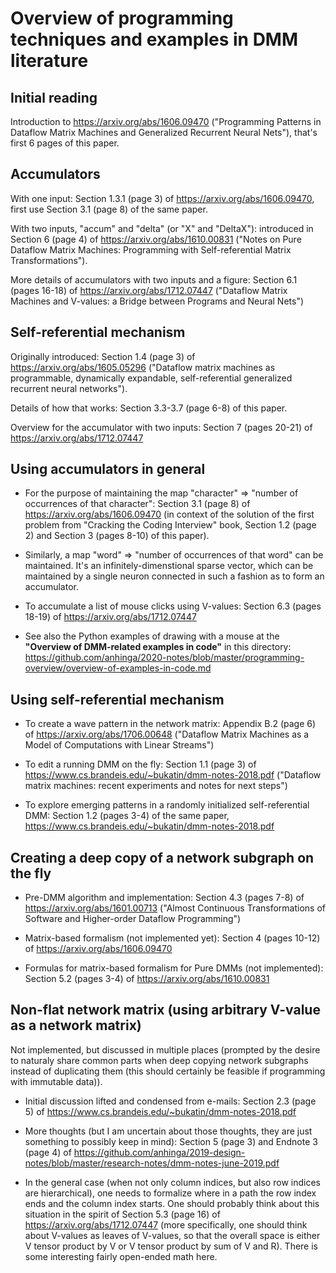 # Overview of programming techniques and examples in DMM literature

## Initial reading

Introduction to https://arxiv.org/abs/1606.09470 ("Programming Patterns in Dataflow Matrix Machines and Generalized Recurrent Neural Nets"),
that's first 6 pages of this paper.

## Accumulators

With one input: Section 1.3.1 (page 3) of https://arxiv.org/abs/1606.09470, first use Section 3.1 (page 8) of the same paper.

With two inputs, "accum" and "delta" (or "X" and "DeltaX"): introduced in Section 6 (page 4) of https://arxiv.org/abs/1610.00831 
("Notes on Pure Dataflow Matrix Machines: Programming with Self-referential Matrix Transformations").

More details of accumulators with two inputs and a figure: Section 6.1 (pages 16-18) of 
https://arxiv.org/abs/1712.07447 ("Dataflow Matrix Machines and V-values: a Bridge between Programs and Neural Nets")

## Self-referential mechanism

Originally introduced: Section 1.4 (page 3) of https://arxiv.org/abs/1605.05296 
("Dataflow matrix machines as programmable, dynamically expandable, self-referential generalized recurrent neural networks").

Details of how that works: Section 3.3-3.7 (page 6-8) of this paper.

Overview for the accumulator with two inputs: Section 7 (pages 20-21) of https://arxiv.org/abs/1712.07447

## Using accumulators in general

  * For the purpose of maintaining the map  "character" => "number of occurrences of that character":
    Section 3.1 (page 8) of https://arxiv.org/abs/1606.09470 (in context of the solution of the first problem
    from "Cracking the Coding Interview" book, Section 1.2 (page 2) and Section 3 (pages 8-10) of this paper).

  * Similarly, a map "word" => "number of occurrences of that word" can be maintained. It's an infinitely-dimenstional
    sparse vector, which can be maintained by a single neuron connected in such a fashion as to form an accumulator.

  * To accumulate a list of mouse clicks using V-values: Section 6.3 (pages 18-19) of https://arxiv.org/abs/1712.07447
  
  * See also the Python examples of drawing with a mouse at the **"Overview of DMM-related examples in code"**
    in this directory:
    https://github.com/anhinga/2020-notes/blob/master/programming-overview/overview-of-examples-in-code.md

## Using self-referential mechanism

  * To create a wave pattern in the network matrix: Appendix B.2 (page 6) of https://arxiv.org/abs/1706.00648 
    ("Dataflow Matrix Machines as a Model of Computations with Linear Streams")
    
  * To edit a running DMM on the fly: Section 1.1 (page 3) of https://www.cs.brandeis.edu/~bukatin/dmm-notes-2018.pdf
    ("Dataflow matrix machines: recent experiments and notes for next steps")
    
  * To explore emerging patterns in a randomly initialized self-referential DMM: Section 1.2 (pages 3-4) of the same
    paper, https://www.cs.brandeis.edu/~bukatin/dmm-notes-2018.pdf

## Creating a deep copy of a network subgraph on the fly

  * Pre-DMM algorithm and implementation: Section 4.3 (pages 7-8) of https://arxiv.org/abs/1601.00713 
    ("Almost Continuous Transformations of Software and Higher-order Dataflow Programming")
    
  * Matrix-based formalism (not implemented yet): Section 4 (pages 10-12) of https://arxiv.org/abs/1606.09470
  
  * Formulas for matrix-based formalism for Pure DMMs (not implemented): Section 5.2 (pages 3-4) of https://arxiv.org/abs/1610.00831
  
## Non-flat network matrix (using arbitrary V-value as a network matrix)

Not implemented, but discussed in multiple places (prompted by the desire to naturaly share common parts when deep copying network subgraphs instead of duplicating them (this should certainly be feasible if programming with immutable data)).

  * Initial discussion lifted and condensed from e-mails: Section 2.3 (page 5) of 
    https://www.cs.brandeis.edu/~bukatin/dmm-notes-2018.pdf
  
  * More thoughts (but I am uncertain about those thoughts, they are just something to possibly keep in mind): 
    Section 5 (page 3) and Endnote 3 (page 4) of
    https://github.com/anhinga/2019-design-notes/blob/master/research-notes/dmm-notes-june-2019.pdf

  * In the general case (when not only column indices, but also row indices are hierarchical), one needs to formalize
    where in a path the row index ends and the column index starts. One should probably think about this situation in the spirit
    of Section 5.3 (page 16) of https://arxiv.org/abs/1712.07447 (more specifically, one should think about V-values as leaves of
    V-values, so that the overall space is either V tensor product by V or V tensor product by sum of V and R). There is
    some interesting fairly open-ended math here.    

